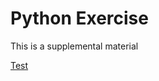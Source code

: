# Python Exercise
This is a supplemental material

[Test](https://github.com/d-khan/Python-exercise/blob/main/Variables.md)

```{include| 
